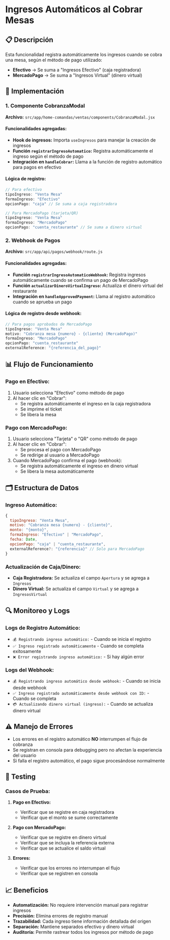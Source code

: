 # Ingresos Automáticos al Cobrar Mesas

## 📋 Descripción

Esta funcionalidad registra automáticamente los ingresos cuando se cobra una mesa, según el método de pago utilizado:

- **Efectivo** → Se suma a "Ingresos Efectivo" (caja registradora)
- **MercadoPago** → Se suma a "Ingresos Virtual" (dinero virtual)

## 🔧 Implementación

### 1. Componente CobranzaModal

**Archivo:** `src/app/home-comandas/ventas/components/CobranzaModal.jsx`

#### Funcionalidades agregadas:

- **Hook de ingresos:** Importa `useIngresos` para manejar la creación de ingresos
- **Función `registrarIngresoAutomatico`:** Registra automáticamente el ingreso según el método de pago
- **Integración en `handleCobrar`:** Llama a la función de registro automático para pagos en efectivo

#### Lógica de registro:

```javascript
// Para efectivo
tipoIngreso: "Venta Mesa"
formaIngreso: "Efectivo"
opcionPago: "caja" // Se suma a caja registradora

// Para MercadoPago (tarjeta/QR)
tipoIngreso: "Venta Mesa"
formaIngreso: "MercadoPago"
opcionPago: "cuenta_restaurante" // Se suma a dinero virtual
```

### 2. Webhook de Pagos

**Archivo:** `src/app/api/pagos/webhook/route.js`

#### Funcionalidades agregadas:

- **Función `registrarIngresoAutomaticoWebhook`:** Registra ingresos automáticamente cuando se confirma un pago de MercadoPago
- **Función `actualizarDineroVirtualIngreso`:** Actualiza el dinero virtual del restaurante
- **Integración en `handleApprovedPayment`:** Llama al registro automático cuando se aprueba un pago

#### Lógica de registro desde webhook:

```javascript
// Para pagos aprobados de MercadoPago
tipoIngreso: "Venta Mesa"
motivo: "Cobranza mesa {numero} - {cliente} (MercadoPago)"
formaIngreso: "MercadoPago"
opcionPago: "cuenta_restaurante"
externalReference: "{referencia_del_pago}"
```

## 📊 Flujo de Funcionamiento

### Pago en Efectivo:
1. Usuario selecciona "Efectivo" como método de pago
2. Al hacer clic en "Cobrar":
   - Se registra automáticamente el ingreso en la caja registradora
   - Se imprime el ticket
   - Se libera la mesa

### Pago con MercadoPago:
1. Usuario selecciona "Tarjeta" o "QR" como método de pago
2. Al hacer clic en "Cobrar":
   - Se procesa el pago con MercadoPago
   - Se redirige al usuario a MercadoPago
3. Cuando MercadoPago confirma el pago (webhook):
   - Se registra automáticamente el ingreso en dinero virtual
   - Se libera la mesa automáticamente

## 🗂️ Estructura de Datos

### Ingreso Automático:
```javascript
{
  tipoIngreso: "Venta Mesa",
  motivo: "Cobranza mesa {numero} - {cliente}",
  monto: "{monto}",
  formaIngreso: "Efectivo" | "MercadoPago",
  fecha: Date,
  opcionPago: "caja" | "cuenta_restaurante",
  externalReference?: "{referencia}" // Solo para MercadoPago
}
```

### Actualización de Caja/Dinero:
- **Caja Registradora:** Se actualiza el campo `Apertura` y se agrega a `Ingresos`
- **Dinero Virtual:** Se actualiza el campo `Virtual` y se agrega a `IngresosVirtual`

## 🔍 Monitoreo y Logs

### Logs de Registro Automático:
- `💰 Registrando ingreso automático:` - Cuando se inicia el registro
- `✅ Ingreso registrado automáticamente` - Cuando se completa exitosamente
- `❌ Error registrando ingreso automático:` - Si hay algún error

### Logs del Webhook:
- `💰 Registrando ingreso automático desde webhook:` - Cuando se inicia desde webhook
- `✅ Ingreso registrado automáticamente desde webhook con ID:` - Cuando se completa
- `💳 Actualizando dinero virtual (ingreso):` - Cuando se actualiza dinero virtual

## ⚠️ Manejo de Errores

- Los errores en el registro automático **NO** interrumpen el flujo de cobranza
- Se registran en consola para debugging pero no afectan la experiencia del usuario
- Si falla el registro automático, el pago sigue procesándose normalmente

## 🧪 Testing

### Casos de Prueba:

1. **Pago en Efectivo:**
   - Verificar que se registre en caja registradora
   - Verificar que el monto se sume correctamente

2. **Pago con MercadoPago:**
   - Verificar que se registre en dinero virtual
   - Verificar que se incluya la referencia externa
   - Verificar que se actualice el saldo virtual

3. **Errores:**
   - Verificar que los errores no interrumpan el flujo
   - Verificar que se registren en consola

## 📈 Beneficios

- **Automatización:** No requiere intervención manual para registrar ingresos
- **Precisión:** Elimina errores de registro manual
- **Trazabilidad:** Cada ingreso tiene información detallada del origen
- **Separación:** Mantiene separados efectivo y dinero virtual
- **Auditoría:** Permite rastrear todos los ingresos por método de pago
